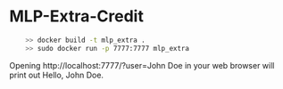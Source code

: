 # MLP-Extra-Credit


``` bash
    >> docker build -t mlp_extra .
    >> sudo docker run -p 7777:7777 mlp_extra
```
Opening http://localhost:7777/?user=John Doe in your web browser will print out Hello, John Doe.

